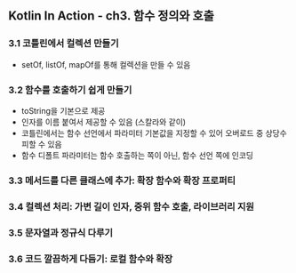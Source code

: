 ## Kotlin In Action - ch3. 함수 정의와 호출
### 3.1 코틀린에서 컬렉션 만들기
- setOf, listOf, mapOf를 통해 컬렉션을 만들 수 있음

### 3.2 함수를 호출하기 쉽게 만들기
- toString을 기본으로 제공
- 인자를 이름 붙여서 제공할 수 있음 (스칼라와 같이)
- 코틀린에서는 함수 선언에서 파라미터 기본값을 지정할 수 있어 오버로드 중 상당수 피할 수 있음
- 함수 디폴트 파라미터는 함수 호출하는 쪽이 아닌, 함수 선언 쪽에 인코딩

### 3.3 메서드를 다른 클래스에 추가: 확장 함수와 확장 프로퍼티

### 3.4 컬렉션 처리: 가변 길이 인자, 중위 함수 호출, 라이브러리 지원

### 3.5 문자열과 정규식 다루기

### 3.6 코드 깔끔하게 다듬기: 로컬 함수와 확장